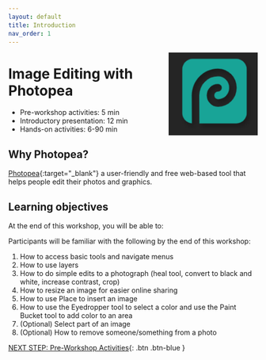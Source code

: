 ```yaml
---
layout: default
title: Introduction 
nav_order: 1
---
```


<img src="images/photopea-logo.png" style="float:right;width:180px;" alt="image description">

# Image Editing with Photopea 

- Pre-workshop activities: 5 min 
- Introductory presentation: 12 min
- Hands-on activities: 6-90 min

## Why Photopea? 

[Photopea](https://www.photopea.com/){:target="_blank"} a user-friendly and free web-based tool that helps people edit their photos and graphics. 

## Learning objectives 

At the end of this workshop, you will be able to:

Participants will be familiar with the following by the end of this workshop:
1. How to access basic tools and navigate menus
2. How to use layers
3. How to do simple edits to a photograph (heal tool, convert to black and white, increase contrast, crop)
4. How to resize an image for easier online sharing
5. How to use Place to insert an image
6. How to use the Eyedropper tool to select a color and use the Paint Bucket tool to add color to an area
7. (Optional) Select part of an image
8. (Optional) How to remove someone/something from a photo
 
[NEXT STEP: Pre-Workshop Activities](pre-workshop.html){: .btn .btn-blue }
